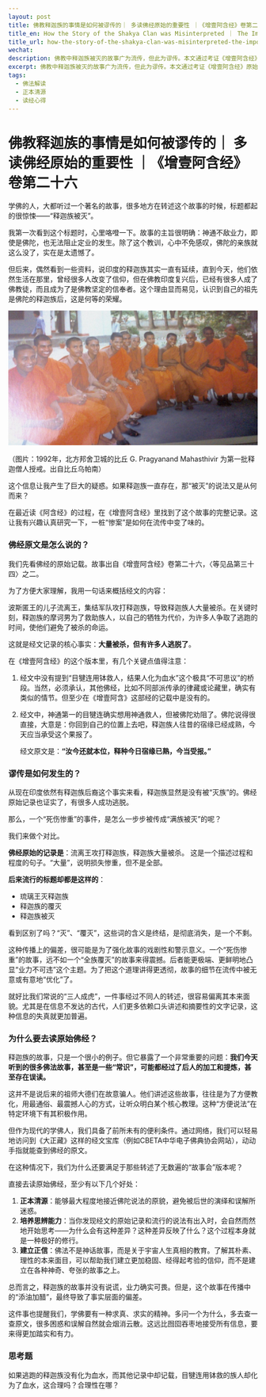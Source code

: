 ```yaml
---
layout: post
title: 佛教释迦族的事情是如何被谬传的｜ 多读佛经原始的重要性 ｜《增壹阿含经》卷第二十六 
title_en: How the Story of the Shakya Clan was Misinterpreted ｜ The Importance of Reading Original Buddhist Sutras
title_url: how-the-story-of-the-shakya-clan-was-misinterpreted-the-importance-of-reading-original-buddhist-sutras
wechat: 
description: 佛教中释迦族被灭的故事广为流传，但此为谬传。本文通过考证《增壹阿含经》原始记录，指出释迦族仅是大量被杀，而非灭族，至今仍有后裔。此案例凸显了直接阅读佛经原文，避免以讹传讹的重要性。
excerpt: 佛教中释迦族被灭的故事广为流传，但此为谬传。本文通过考证《增壹阿含经》原始记录，指出释迦族仅是大量被杀，而非灭族，至今仍有后裔。此案例凸显了直接阅读佛经原文，避免以讹传讹的重要性。
tags:
  - 佛法解读
  - 正本清源
  - 读经心得
---
```


# 佛教释迦族的事情是如何被谬传的｜ 多读佛经原始的重要性 ｜《增壹阿含经》卷第二十六 

学佛的人，大都听过一个著名的故事，很多地方在转述这个故事的时候，标题都起的很惊悚——“释迦族被灭”。

我第一次看到这个标题时，心里咯噔一下。故事的主旨很明确：神通不敌业力，即使是佛陀，也无法阻止定业的发生。除了这个教训，心中不免感叹，佛陀的亲族就这么没了，实在是太遗憾了。

但后来，偶然看到一些资料，说印度的释迦族其实一直有延续，直到今天，他们依然生活在那里，曾经很多人改变了信仰，但在佛教印度复兴后，已经有很多人成了佛教徒，而且成为了是佛教坚定的信奉者。这个理由显而易见，认识到自己的祖先是佛陀的释迦族后，这是何等的荣耀。

![1992年，北方邦舍卫城的比丘 G. Pragyanand Mahasthivir 为第一批释迦僧人授戒。出自比丘乌帕南 (Bhikkhu Upanand)](../images/2025-09-10-20-22-00.png)

（图片：1992年，北方邦舍卫城的比丘 G. Pragyanand Mahasthivir 为第一批释迦僧人授戒。出自比丘乌帕南）

这个信息让我产生了巨大的疑惑。如果释迦族一直存在，那“被灭”的说法又是从何而来？

在最近读《阿含经》的过程，在《增壹阿含经》里找到了这个故事的完整记录。这让我有兴趣认真研究一下，一桩“惨案”是如何在流传中变了味的。

### 佛经原文是怎么说的？

我们先看佛经的原始记载。故事出自《增壹阿含经》卷第二十六，〈等见品第三十四〉之二。

为了方便大家理解，我用一句话来概括经文的内容：

波斯匿王的儿子流离王，集结军队攻打释迦族，导致释迦族人大量被杀。在关键时刻，释迦族的摩诃男为了救助族人，以自己的牺牲为代价，为许多人争取了逃跑的时间，使他们避免了被杀的命运。

这就是经文记录的核心事实：**大量被杀，但有许多人逃脱了**。

在《增壹阿含经》的这个版本里，有几个关键点值得注意：

1.  经文中没有提到“目犍连用钵救人，结果人化为血水”这个极具“不可思议”的桥段。当然，必须承认，其他佛经，比如不同部派传承的律藏或论藏里，确实有类似的情节。但至少在《增壹阿含》这部经的记载中是没有的。
2.  经文中，神通第一的目犍连确实想用神通救人，但被佛陀劝阻了。佛陀说得很直接，大意是：你回到自己的位置上去吧，释迦族人往昔的宿缘已经成熟，今天应当承受这个果报了。

    经文原文是：**“汝今还就本位，释种今日宿缘已熟，今当受报。”**

### 谬传是如何发生的？

从现在印度依然有释迦族后裔这个事实来看，释迦族显然是没有被“灭族”的。佛经原始记录也证实了，有很多人成功逃脱。

那么，一个“死伤惨重”的事件，是怎么一步步被传成“满族被灭”的呢？

我们来做个对比。

**佛经原始的记录是**：流离王攻打释迦族，释迦族大量被杀。
这是一个描述过程和程度的句子。“大量”，说明损失惨重，但不是全部。

**后来流行的标题却都是这样的**：
* 琉璃王灭释迦族
* 释迦族的覆灭
* 释迦族被灭

看到区别了吗？“灭”、“覆灭”，这些词的含义是终结，是彻底消失，是一个不剩。

这种传播上的偏差，很可能是为了强化故事的戏剧性和警示意义。一个“死伤惨重”的故事，远不如一个“全族覆灭”的故事来得震撼。后者能更极端、更鲜明地凸显“业力不可违”这个主题。为了把这个道理讲得更透彻，故事的细节在流传中被无意或有意地“优化”了。

就好比我们常说的“三人成虎”，一件事经过不同人的转述，很容易偏离其本来面貌。尤其是在信息不发达的古代，人们更多依赖口头讲述和摘要性的文字记录，这种信息的失真就更加普遍。

### 为什么要去读原始佛经？

释迦族的故事，只是一个很小的例子。但它暴露了一个非常重要的问题：**我们今天听到的很多佛法故事，甚至是一些“常识”，可能都经过了后人的加工和提炼，甚至存在误读。**

这并不是说后来的祖师大德们在故意骗人。他们讲述这些故事，往往是为了方便教化，用最通俗、最震撼人心的方式，让听众明白某个核心教理。这种“方便说法”在特定环境下有其积极作用。

但作为现代的学佛人，我们具备了前所未有的便利条件。通过网络，我们可以轻易地访问到《大正藏》这样的经文宝库（例如CBETA中华电子佛典协会网站），动动手指就能查到佛经的原文。

在这种情况下，我们为什么还要满足于那些转述了无数遍的“故事会”版本呢？

直接去读原始佛经，至少有以下几个好处：

1.  **正本清源**：能够最大程度地接近佛陀说法的原貌，避免被后世的演绎和误解所迷惑。
2.  **培养思辨能力**：当你发现经文的原始记录和流行的说法有出入时，会自然而然地开始思考——为什么会有这种差异？这种差异反映了什么？这个过程本身就是一种极好的修行。
3.  **建立正信**：佛法不是神话故事，而是关于宇宙人生真相的教育。了解其朴素、理性的本来面目，可以帮助我们建立更加稳固、经得起考验的信仰，而不是建立在各种神奇、夸张的故事之上。

总而言之，释迦族的故事并没有说谎，业力确实可畏。但是，这个故事在传播中的“添油加醋”，最终导致了事实层面的偏差。

这件事也提醒我们，学佛要有一种求真、求实的精神。多问一个为什么，多去查一查原文，很多困惑和误解自然就会烟消云散。这远比囫囵吞枣地接受所有信息，要来得更加踏实和有力。

### 思考题

如果逃跑的释迦族没有化为血水，而其他记录中却记载，目犍连用钵救的族人却化为了血水，这合理吗？合理性在哪？

